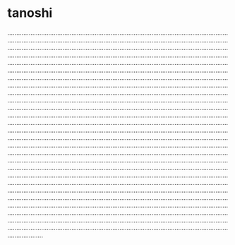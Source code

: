 # tanoshi
........................................................................................................................................................................................................................................................................................................................................................................................................................................................................................................................................................................................................................................................................................................................................................................................................................................................................................................................................................................................................................................................................................................................................................................................................................................................................................................................................................................................................................................................................................................................................................................................................................................................................................................................................................................................................................................................................................................................................................................................................................................................................................................................................................................................................................................................................................................................................................................................................................................................................................................................................................................................................................................................................................................................................................................................................................................................................................................................................................................................................................................................................................................................................................................................................................................................................................................................................................................................................................................................................................................
